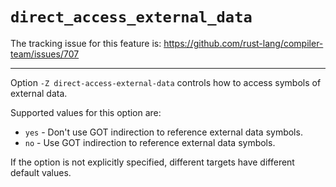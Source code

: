 # `direct_access_external_data`

The tracking issue for this feature is: https://github.com/rust-lang/compiler-team/issues/707

------------------------

Option `-Z direct-access-external-data` controls how to access symbols of
external data.

Supported values for this option are:

- `yes` - Don't use GOT indirection to reference external data symbols.
- `no` - Use GOT indirection to reference external data symbols.

If the option is not explicitly specified, different targets have different
default values.
